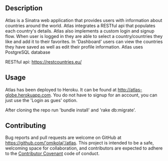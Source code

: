 ## Description

Atlas is a Sinatra web application that provides users with information about countries around the world. Atlas integrates a RESTful api that populates each country's details. Atlas also implements a custom login and signup flow. When user is logged in they are able to select a country/countries they like and add it to their favorites. In 'Dashboard' users can view the countries they have saved as well as edit their profile information. Atlas uses PostgreSQL database

RESTful api: https://restcountries.eu/

## Usage

Atlas has been deployed to Heroku. It can be found at http://atlas-globe.herokuapp.com. You do not have to signup for an account, you can just use the 'Login as gues' option.

After cloning the repo run 'bundle install' and 'rake db:migrate'. 

## Contributing

Bug reports and pull requests are welcome on GitHub at https://github.com/'omikolaj'/atlas. This project is intended to be a safe, welcoming space for collaboration, and contributors are expected to adhere to the [Contributor Covenant](http://contributor-covenant.org) code of conduct.

